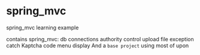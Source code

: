 # spring_mvc
spring_mvc learning example<br/>

contains spring_mvc:
    db connections
    authority control
    upload file
    exception catch
    Kaptcha code
    menu display
And a `base project` using most of upon<br/>